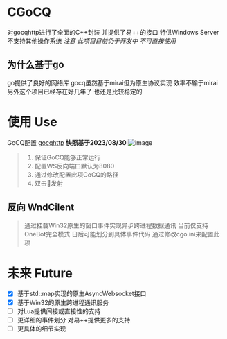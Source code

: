 # CGoCQ
对gocqhttp进行了全面的C++封装 并提供了易++的接口 
特供Windows Server 不支持其他操作系统
*注意 此项目目前仍于开发中 不可直接使用*

## 为什么基于go
go提供了良好的网络库 gocq虽然基于mirai但为原生协议实现 效率不输于mirai
另外这个项目已经存在好几年了 也还是比较稳定的 

# 使用 Use
GoCQ配置 [gocqhttp](https://github.com/Mrs4s/go-cqhttp#readme) **快照基于2023/08/30**
![image](https://github.com/Lioncky/cgocq/assets/73447685/8fe9c342-4e88-46e1-a768-ec3645583428)
> 1. 保证GoCQ能够正常运行  
> 2. 配置WS反向端口默认为8080  
> 3. 通过修改配置此项GoCQ的路径  
> 4. 双击🚀发射
> 

## 反向 WndCilent
> 通过挂载Win32原生的窗口事件实现异步跨进程数据通讯
> 当前仅支持OneBot完全模式 日后可能划分到具体事件代码
> 通过修改cgo.ini来配置此项
> 

# 未来 Future
- [x] 基于std::map实现的原生AsyncWebsocket接口
- [x] 基于Win32的原生跨进程通讯服务
- [ ] 对Lua提供间接或直接性的支持
- [ ] 更详细的事件划分 对易++提供更多的支持
- [ ] 更具体的细节实现
